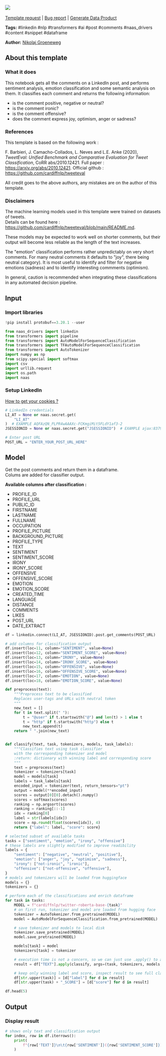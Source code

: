 <a href="https://app.naas.ai/user-redirect/naas/downloader?url=https://raw.githubusercontent.com/jupyter-naas/awesome-notebooks/master/LinkedIn/LinkedIn_Get_sentiment_emotion_irony_offensiveness_from_comments.ipynb" target="_parent"><img src="https://naasai-public.s3.eu-west-3.amazonaws.com/open_in_naas.svg"/></a><br><br><a href="https://github.com/jupyter-naas/awesome-notebooks/issues/new?assignees=&labels=&template=template-request.md&title=Tool+-+Action+of+the+notebook+">Template request</a> | <a href="https://github.com/jupyter-naas/awesome-notebooks/issues/new?assignees=&labels=bug&template=bug_report.md&title=LinkedIn+-+Get+sentiment+emotion+irony+offensiveness+from+comments:+Error+short+description">Bug report</a> | <a href="https://app.naas.ai/user-redirect/naas/downloader?url=https://raw.githubusercontent.com/jupyter-naas/awesome-notebooks/master/Naas/Naas_Start_data_product.ipynb" target="_parent">Generate Data Product</a>

**Tags:** #linkedin #nlp #transformers #ai #post #comments #naas_drivers #content #snippet #dataframe

**Author:** [Nikolaj Groeneweg](https://www.linkedin.com/in/njgroene/)

## About this template

### What it does

This notebook gets all the comments on a LinkedIn post, and performs sentiment analysis, emotion classification and some semantic analysis on them. 
It classifies each comment and returns the following information:

- is the comment positive, negative or neutral?
- is the comment ironic?
- is the comment offensive?
- does the comment express joy, optimism, anger or sadness?

### References

This template is based on the following work :

F. Barbieri, J. Camacho-Collados, L. Neves and L.E. Anke (2020), *TweetEval: Unified Benchmark and Comparative Evaluation for Tweet Classification*, CoRR abs/2010.12421. Full paper : https://arxiv.org/abs/2010.12421. Official github : https://github.com/cardiffnlp/tweeteval

All credit goes to the above authors, any mistakes are on the author of this template. 
  

### Disclaimers

The machine learning models used in this template were trained on datasets of tweets.<br>Details can be found here : https://github.com/cardiffnlp/tweeteval/blob/main/README.md. 

These models may be expected to work well on shorter comments, but their output will become less reliable as the length of the text increases. 

The "emotion" classification performs rather unpredictably on very short comments. For many neutral comments it defaults to "joy", there being neutral category). It is most useful to identify and filter for negative emotions (sadness) and to identify interesting commments (optimism).

In general, caution is recommended when integrating these classifications in any automated decision pipeline.

## Input

### Import libraries


```python
!pip install protobuf==3.20.1 --user
```


```python
from naas_drivers import linkedin
from transformers import pipeline
from transformers import AutoModelForSequenceClassification
from transformers import TFAutoModelForSequenceClassification
from transformers import AutoTokenizer
import numpy as np
from scipy.special import softmax
import csv
import urllib.request
import os.path
import naas
```

### Setup LinkedIn
<a href='https://www.notion.so/LinkedIn-driver-Get-your-cookies-d20a8e7e508e42af8a5b52e33f3dba75'>How to get your cookies ?</a>


```python
# LinkedIn credentials
LI_AT = None or naas.secret.get(
    "LI_AT"
)  # EXAMPLE AQFAzQN_PLPR4wAAAXc-FCKmgiMit5FLdY1af3-2
JSESSIONID = None or naas.secret.get("JSESSIONID")  # EXAMPLE ajax:8379907400220387585

# Enter post URL
POST_URL = "ENTER_YOUR_POST_URL_HERE"
```

## Model

Get the post comments and return them in a dataframe. <br> Colums are added for classifier output.<br>

**Available columns after classification :**
- PROFILE_ID
- PROFILE_URL
- PUBLIC_ID
- FIRSTNAME
- LASTNAME
- FULLNAME
- OCCUPATION
- PROFILE_PICTURE
- BACKGROUND_PICTURE
- PROFILE_TYPE
- TEXT
- SENTIMENT
- SENTIMENT_SCORE
- IRONY
- IRONY_SCORE
- OFFENSIVE
- OFFENSIVE_SCORE
- EMOTION
- EMOTION_SCORE
- CREATED_TIME
- LANGUAGE
- DISTANCE
- COMMENTS
- LIKES
- POST_URL
- DATE_EXTRACT


```python
df = linkedin.connect(LI_AT, JSESSIONID).post.get_comments(POST_URL)

# add columns for classification output
df.insert(loc=11, column="SENTIMENT", value=None)
df.insert(loc=12, column="SENTIMENT_SCORE", value=None)
df.insert(loc=13, column="IRONY", value=None)
df.insert(loc=14, column="IRONY_SCORE", value=None)
df.insert(loc=15, column="OFFENSIVE", value=None)
df.insert(loc=16, column="OFFENSIVE_SCORE", value=None)
df.insert(loc=17, column="EMOTION", value=None)
df.insert(loc=18, column="EMOTION_SCORE", value=None)
```


```python
def preprocess(text):
    """Preprocess text to be classified
    Replaces user-tags and URLs with neutral token
    """
    new_text = []
    for t in text.split(" "):
        t = "@user" if t.startswith("@") and len(t) > 1 else t
        t = "http" if t.startswith("http") else t
        new_text.append(t)
    return " ".join(new_text)


def classify(text, task, tokenizers, models, task_labels):
    """Classifies text using task classifier
    with the corresponding tokenizer and model
    :return: dictionary with winning label and corresponding score
    """
    text = preprocess(text)
    tokenizer = tokenizers[task]
    model = models[task]
    labels = task_labels[task]
    encoded_input = tokenizer(text, return_tensors="pt")
    output = model(**encoded_input)
    scores = output[0][0].detach().numpy()
    scores = softmax(scores)
    ranking = np.argsort(scores)
    ranking = ranking[::-1]
    idx = ranking[0]
    label = str(labels[idx])
    score = np.round(float(scores[idx]), 4)
    return {"label": label, "score": score}
```


```python
# selected subset of available tasks
tasks = ["sentiment", "emotion", "irony", "offensive"]
# these labels are slightly modified to improve readibility
labels = {
    "sentiment": ["negative", "neutral", "positive"],
    "emotion": ["anger", "joy", "optimism", "sadness"],
    "irony": ["not-ironic", "ironic"],
    "offensive": ["not-offensive", "offensive"],
}
# models and tokenizers will be loaded from huggingface
models = {}
tokenizers = {}

# perform each of the classifications and enrich dataframe
for task in tasks:
    MODEL = f"cardiffnlp/twitter-roberta-base-{task}"
    # on first run, tokenizer and model are loaded from hugging face
    tokenizer = AutoTokenizer.from_pretrained(MODEL)
    model = AutoModelForSequenceClassification.from_pretrained(MODEL)

    # save tokenizer and models to local disk
    tokenizer.save_pretrained(MODEL)
    model.save_pretrained(MODEL)

    models[task] = model
    tokenizers[task] = tokenizer

    # execution time is not a concern, so we can just use .apply() to apply classifier
    result = df["TEXT"].apply(classify, args=(task, tokenizers, models, labels))

    # keep only winning label and score, inspect result to see full classifier output
    df[str.upper(task)] = [d["label"] for d in result]
    df[str.upper(task) + "_SCORE"] = [d["score"] for d in result]

df.head(5)
```

## Output

### Display result


```python
# shows only text and classification output
for index, row in df.iterrows():
    print(
        f"{row['TEXT']}\n\t{row['SENTIMENT']}({row['SENTIMENT_SCORE']})\n\t{row['IRONY']}({row['IRONY_SCORE']})\n\t{row['OFFENSIVE']}({row['OFFENSIVE_SCORE']})\n\t{row['EMOTION']}({row['EMOTION_SCORE']})\n\t\n\n"
    )
```
